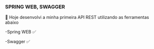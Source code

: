 ### SPRING WEB, SWAGGER ###
🚀 Hoje desenvolvi a minha primeira API REST utilizando as ferramentas abaixo 

-Spring WEB ✅

-Swagger ✅
